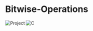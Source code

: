 # Bitwise-Operations
![Project](https://img.shields.io/badge/University-Project-2F77DF?labelColor=679EEE&style=for-the-badge)
![C](https://img.shields.io/badge/C-A8B9CC?style=for-the-badge&logo=c&logoColor=ffffff)
